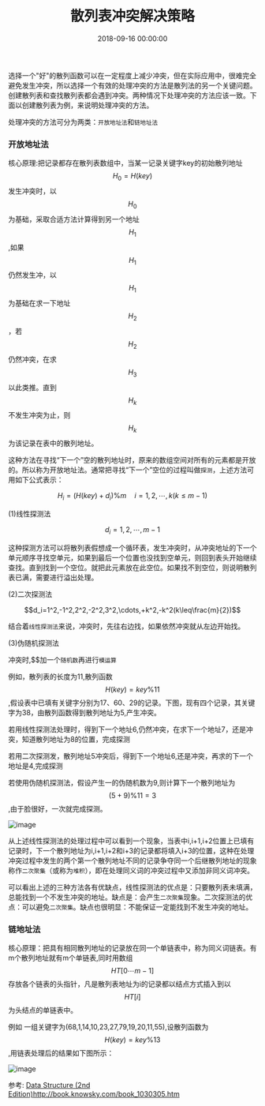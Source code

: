 ﻿---
layout: post
title: 散列表冲突解决策略
date: 2018-09-16 00:00:00
categories: 算法与数据结构
---

选择一个"好"的散列函数可以在一定程度上减少冲突，但在实际应用中，很难完全避免发生冲突，所以选择一个有效的处理冲突的方法是散列法的另一个关键问题。创建散列表和查找散列表都会遇到冲突。两种情况下处理冲突的方法应该一致。下面以创建散列表为例，来说明处理冲突的方法。

处理冲突的方法可分为两类：``开放地址法``和``链地址法``

### 开放地址法

核心原理:把记录都存在散列表数组中，当某一记录关键字key的初始散列地址$$H_0=H(key)$$发生冲突时，以$$H_0$$为基础，采取合适方法计算得到另一个地址$$H_1$$,如果$$H_1$$仍然发生冲，以$$H_1$$为基础在求一下地址$$H_2$$，若$$H_2$$仍然冲突，在求$$H_3$$以此类推。直到$$H_k$$不发生冲突为止，则$$H_k$$为该记录在表中的散列地址。

这种方法在寻找“下一个”空的散列地址时，原来的数组空间对所有的元素都是开放的。所以称为开放地址法。通常把寻找“下一个”空位的过程叫做``探测``，上述方法可用如下公式表示：

$$H_i=(H(key)+d_i)\%m\quad i=1,2,\cdots,k(k\leq m - 1)$$

(1)线性探测法

$$d_i=1,2,\cdots,m-1$$

这种探测方法可以将散列表假想成一个循环表，发生冲突时，从冲突地址的下一个单元顺序寻找空单元，如果到最后一个位置也没找到空单元，则回到表头开始继续查找。直到找到一个空位。就把此元素放在此空位。如果找不到空位，则说明散列表已满，需要进行溢出处理。

(2)二次探测法

$$d_i=1^2,-1^2,2^2,-2^2,3^2,\cdots,+k^2,-k^2(k\leq\frac{m}{2})$$

结合着``线性探测法``来说，冲突时，先往右边找，如果依然冲突就从左边开始找。

(3)伪随机探测法

冲突时,$$加一个``随机数``再进行``模运算``

例如，散列表的长度为11,散列函数$$H(key)=key\%11$$,假设表中已填有关键字分别为17、60、29的记录。下图，现有四个记录，其关键字为38，由散列函数得到散列地址为5,产生冲突。

若用线性探测法处理时，得到下一个地址6,仍然冲突，在求下一个地址7，还是冲突，知道散列地址为8的位置，完成探测

若用二次探测发，散列地址5冲突后，得到下一个地址6,还是冲突，再求的下一个地址是4,完成探测

若使用伪随机探测法，假设产生一的伪随机数为9,则计算下一个散列地址为$$(5+9)\%11=3$$,由于脸很好，一次就完成探测。

![image](http://ww1.sinaimg.cn/large/0066vfZIgy1fvbfqspfsgj30bt0dawf1.jpg)


从上述线性探测法的处理过程中可以看到一个现象，当表中i,i+1,i+2位置上已填有记录时，下一个散列地址为i,i+1,i+2和i+3的记录都将填入i+3的位置，这种在处理冲突过程中发生的两个第一个散列地址不同的记录争夺同一个后继散列地址的现象称作``二次聚集``（或称为``堆积``），即在处理同义词的冲突过程中又添加非同义词冲突。

可以看出上述的三种方法各有优缺点，线性探测法的优点是：只要散列表未填满，总能找到一个不发生冲突的地址。缺点是：会产生``二次聚集``现象。二次探测法的优点：可以避免``二次聚集``。缺点也很明显：不能保证一定能找到不发生冲突的地址。

### 链地址法

核心原理：把具有相同散列地址的记录放在同一个单链表中，称为同义词链表。有m个散列地址就有m个单链表,同时用数组$$HT[0\cdots m-1]$$存放各个链表的头指针，凡是散列表地址为i的记录都以结点方式插入到以$$HT[i]$$为头结点的单链表中。

例如 一组关键字为(68,1,14,10,23,27,79,19,20,11,55),设散列函数为$$H(key)=key\%13$$,用链表处理后的结果如下图所示：

![image](http://ww1.sinaimg.cn/large/0066vfZIgy1fvbg2xwxcgj309l08hq33.jpg)

参考: [Data Structure (2nd Edition)](http://book.knowsky.com/book_1030305.htm)http://book.knowsky.com/book_1030305.htm